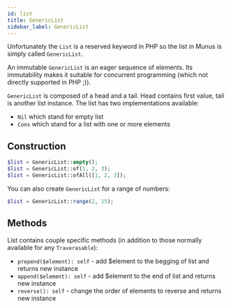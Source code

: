 ```yaml
---
id: list
title: GenericList
sidebar_label: GenericList
---
```


Unfortunately the `List` is a reserved keyword in PHP so the list in Munus is simply called `GenericList`.

An immutable `GenericList` is an eager sequence of elements. 
Its immutability makes it suitable for concurrent programming (which not directly supported in PHP ;)).

`GenericList` is composed of a head and a tail. Head contains first value, tail is another list instance.
The list has two implementations available:
 - `Nil` which stand for empty list
 - `Cons` which stand for a list with one or more elements
 
## Construction

```php
$list = GenericList::empty();
$list = GenericList::of(1, 2, 3);
$list = GenericList::ofAll([1, 2, 3]);
```

You can also create `GenericList` for a range of numbers:

```php
$list = GenericList::range(2, 15);
```

## Methods

List contains couple specific methods (in addition to those normally available for any `Traverasable`):

 - `prepend($element): self` - add $element to the begging of list and returns new instance
 - `append($element): self` - add $element to the end of list and returns new instance
 - `reverse(): self` - change the order of elements to reverse and returns new instance 
